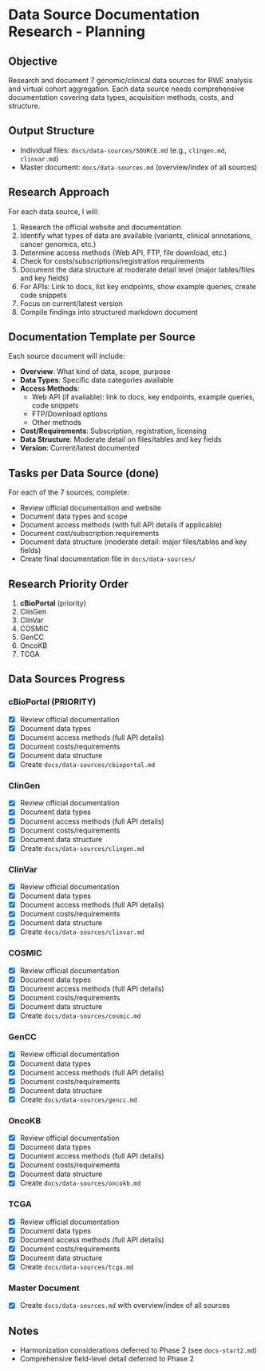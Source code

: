 # Data Source Documentation Research - Planning

## Objective
Research and document 7 genomic/clinical data sources for RWE analysis and virtual cohort aggregation. Each data source needs comprehensive documentation covering data types, acquisition methods, costs, and structure.

## Output Structure
- Individual files: `docs/data-sources/SOURCE.md` (e.g., `clingen.md`, `clinvar.md`)
- Master document: `docs/data-sources.md` (overview/index of all sources)

## Research Approach
For each data source, I will:
1. Research the official website and documentation
2. Identify what types of data are available (variants, clinical annotations, cancer genomics, etc.)
3. Determine access methods (Web API, FTP, file download, etc.)
4. Check for costs/subscriptions/registration requirements
5. Document the data structure at moderate detail level (major tables/files and key fields)
6. For APIs: Link to docs, list key endpoints, show example queries, create code snippets
7. Focus on current/latest version
8. Compile findings into structured markdown document

## Documentation Template per Source
Each source document will include:
- **Overview**: What kind of data, scope, purpose
- **Data Types**: Specific data categories available
- **Access Methods**:
  - Web API (if available): link to docs, key endpoints, example queries, code snippets
  - FTP/Download options
  - Other methods
- **Cost/Requirements**: Subscription, registration, licensing
- **Data Structure**: Moderate detail on files/tables and key fields
- **Version**: Current/latest documented

## Tasks per Data Source (done)
For each of the 7 sources, complete:
- Review official documentation and website
- Document data types and scope
- Document access methods (with full API details if applicable)
- Document cost/subscription requirements
- Document data structure (moderate detail: major files/tables and key fields)
- Create final documentation file in `docs/data-sources/`

## Research Priority Order
1. **cBioPortal** (priority)
2. ClinGen
3. ClinVar
4. COSMIC
5. GenCC
6. OncoKB
7. TCGA

## Data Sources Progress

### cBioPortal (PRIORITY)
- [x] Review official documentation
- [x] Document data types
- [x] Document access methods (full API details)
- [x] Document costs/requirements
- [x] Document data structure
- [x] Create `docs/data-sources/cbioportal.md`

### ClinGen
- [x] Review official documentation
- [x] Document data types
- [x] Document access methods (full API details)
- [x] Document costs/requirements
- [x] Document data structure
- [x] Create `docs/data-sources/clingen.md`

### ClinVar
- [x] Review official documentation
- [x] Document data types
- [x] Document access methods (full API details)
- [x] Document costs/requirements
- [x] Document data structure
- [x] Create `docs/data-sources/clinvar.md`

### COSMIC
- [x] Review official documentation
- [x] Document data types
- [x] Document access methods (full API details)
- [x] Document costs/requirements
- [x] Document data structure
- [x] Create `docs/data-sources/cosmic.md`

### GenCC
- [x] Review official documentation
- [x] Document data types
- [x] Document access methods (full API details)
- [x] Document costs/requirements
- [x] Document data structure
- [x] Create `docs/data-sources/gencc.md`

### OncoKB
- [x] Review official documentation
- [x] Document data types
- [x] Document access methods (full API details)
- [x] Document costs/requirements
- [x] Document data structure
- [x] Create `docs/data-sources/oncokb.md`

### TCGA
- [x] Review official documentation
- [x] Document data types
- [x] Document access methods (full API details)
- [x] Document costs/requirements
- [x] Document data structure
- [x] Create `docs/data-sources/tcga.md`

### Master Document
- [x] Create `docs/data-sources.md` with overview/index of all sources

## Notes
- Harmonization considerations deferred to Phase 2 (see `docs-start2.md`)
- Comprehensive field-level detail deferred to Phase 2
